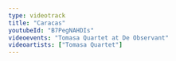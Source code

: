 ```yaml
---
type: videotrack
title: "Caracas"
youtubeId: "B7PegNAHDIs"
videoevents: "Tomasa Quartet at De Observant"
videoartists: ["Tomasa Quartet"]
---
```

